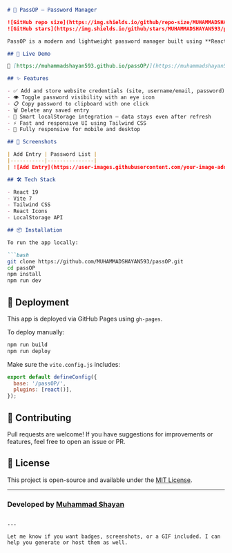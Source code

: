 ````markdown
# 🔐 PassOP – Password Manager

![GitHub repo size](https://img.shields.io/github/repo-size/MUHAMMADSHAYAN593/passOP)
![GitHub stars](https://img.shields.io/github/stars/MUHAMMADSHAYAN593/passOP?style=social)

PassOP is a modern and lightweight password manager built using **React** and **Tailwind CSS**, allowing users to securely store, copy, and manage their passwords. It runs entirely on the client side, ensuring your data never leaves your browser.

## 🚀 Live Demo

🔗 [https://muhammadshayan593.github.io/passOP/](https://muhammadshayan593.github.io/passOP/)

## ✨ Features

- ✅ Add and store website credentials (site, username/email, password)
- 👁️ Toggle password visibility with an eye icon
- 📋 Copy password to clipboard with one click
- 🗑️ Delete any saved entry
- 🧠 Smart localStorage integration – data stays even after refresh
- ⚡ Fast and responsive UI using Tailwind CSS
- 📱 Fully responsive for mobile and desktop

## 📸 Screenshots

| Add Entry | Password List |
|-----------|---------------|
| ![Add Entry](https://user-images.githubusercontent.com/your-image-add-url.png) | ![List](https://user-images.githubusercontent.com/your-image-list-url.png) |

## 🛠️ Tech Stack

- React 19
- Vite 7
- Tailwind CSS
- React Icons
- LocalStorage API

## 📦 Installation

To run the app locally:

```bash
git clone https://github.com/MUHAMMADSHAYAN593/passOP.git
cd passOP
npm install
npm run dev
````

## 🧾 Deployment

This app is deployed via GitHub Pages using `gh-pages`.

To deploy manually:

```bash
npm run build
npm run deploy
```

Make sure the `vite.config.js` includes:

```js
export default defineConfig({
  base: '/passOP/',
  plugins: [react()],
});
```

## 🤝 Contributing

Pull requests are welcome! If you have suggestions for improvements or features, feel free to open an issue or PR.

## 📄 License

This project is open-source and available under the [MIT License](LICENSE).

---

### Developed by [Muhammad Shayan](https://github.com/MUHAMMADSHAYAN593)

```

---

Let me know if you want badges, screenshots, or a GIF included. I can help you generate or host them as well.
```

